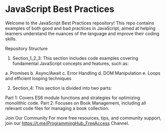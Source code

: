 # JavaScript Best Practices
Welcome to the JavaScript Best Practices repository! This repo contains examples of both good and bad practices in JavaScript, aimed at helping learners understand the nuances of the language and improve their coding skills.

Repository Structure
1. Section_1_2_3: This section includes code examples covering fundamental JavaScript concepts and features, such as:

  a. Promises
  b. Async/Await
  c. Error Handling
  d. DOM Manipulation
  e. Loops and efficient looping techniques
  
2. Section_4: This section is divided into two parts:

  Part 1: Covers ES6 module functions and strategies for optimizing monolithic code.
  Part 2: Focuses on Book Management, including all relevant code files for managing a book collection.
  
Join Our Community
For more free resources, tips, and community support, join our <https://t.me/ProgrammingHub_FreeAccess> Channel.
